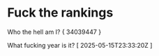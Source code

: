 # Fuck the rankings

Who the hell am I?
{ 34039447 }

What fucking year is it?
[ 2025-05-15T23:33:20Z ]
